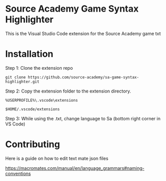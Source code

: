 # Source Academy Game Syntax Highlighter

This is the Visual Studio Code extension for the Source Academy game txt

# Installation

Step 1: Clone the extension repo

```
git clone https://github.com/source-academy/sa-game-syntax-highlighter.git
```

Step 2: Copy the extension folder to the extension directory.

```
%USERPROFILE%\.vscode\extensions
```

```
$HOME/.vscode/extensions
```


Step 3: While using the .txt, change language to Sa (bottom right corner in VS Code)


# Contributing

Here is a guide on how to edit text mate json files

https://macromates.com/manual/en/language_grammars#naming-conventions
